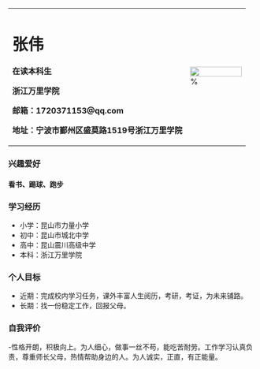 <table border="0">
  <tr>
    <td width="75%">
      <h1>张伟</h1>
      <p><b>在读本科生</b></p>
      <p><b>浙江万里学院</b></p>
      <p><b>邮箱：1720371153@qq.com</b></p>
      <p><b>地址：宁波市鄞州区盛莫路1519号浙江万里学院</b></p>
    </td>
    <td width="25%">
      <img src="/zhengjianzhao.jpg" width="100%">      % 
    </td>
  </tr>
</table>

### 兴趣爱好
#### 看书、踢球、跑步

### 学习经历
- 小学：昆山市力量小学
- 初中：昆山市城北中学
- 高中：昆山震川高级中学
- 本科：浙江万里学院

### 个人目标
- 近期：完成校内学习任务，课外丰富人生阅历，考研，考证，为未来铺路。
- 长期：找一份稳定工作，回报父母。

### 自我评价
-性格开朗，积极向上。为人细心，做事一丝不苟，能吃苦耐劳。工作学习认真负责，尊重师长父母，热情帮助身边的人。为人诚实，正直，有正能量。
